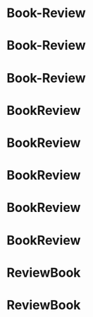 # Book-Review
# Book-Review
# Book-Review
# BookReview
# BookReview
# BookReview
# BookReview
# BookReview
# ReviewBook
# ReviewBook
